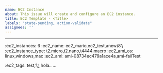 ```yaml
---
name: EC2 Instance
about: This issue will create and configure an EC2 instance.
title: EC2 Template - <Title>
labels: "state-pending, action-validate"
assignees: ''
---
```


---
<!--

This template is used to configure and deploy an EC2 instance.

An example template with the minimum fields is shown below.

:ec2_instances: 2
:ec2_name: ec2_mario,ec2_test
:ec2_instance_type: t2.micro,t2.nano
:ec2_ami_os: linux,windows
:ec2_ami: ami-08734ec479a1ace4a

:ec2_tags: test

NOTE: You can only configure either ec2_ami or ec2_ami_os, not both at the same time.


-->

:ec2_instances: 6
:ec2_name: ec2_mario,ec2_test,anew)8'¡
:ec2_instance_type: t2.micro,t2.nano,t4444.macro
:ec2_ami_os: linux,windows,mac
:ec2_ami: ami-08734ec479a1ace4a,ami-failTest

:ec2_tags: test,?¿,hola..
...